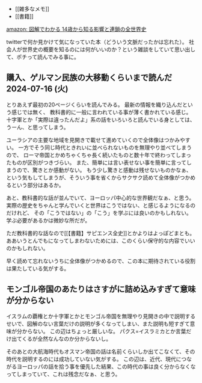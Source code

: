 - [[雑多なメモ]]
- [[書籍]]

[amazon: 図解でわかる 14歳から知る影響と連鎖の全世界史](https://amzn.to/3Wlv6p8)

twitterで何か見かけて気になっていた本（どういう文脈だったかは忘れた）。
社会人が世界史の概要を知るのには何がいいのか？という雑談をしていて思い出して、ポチって読んでみる事に。

## 購入、ゲルマン民族の大移動くらいまで読んだ 2024-07-16 (火)

とりあえず最初の20ページくらいを読んでみる。
最新の情報を織り込んだという感じでは無く、
教科書的に一般に言われている事が薄く書かれている感じ。
十字軍とか「実際は違ったんだよ」系の話をいろいろと読んでいる身としては、
うーん、と思ってしまう。

ユーラシアの主要な地域を見開きで載せて進めていくので全体像はつかみやすい。
一方でそう同じ時代ときれいに並べられないものを無理やり並べてしまうので、
ローマ帝国とかめちゃくちゃ長く続いたものと数十年で終わってしまったものが区別がつきづらい。
また、簡単には言い表せない事を簡単に言ってしまうので、驚きとか感動がない。
もう少し驚きと感動は残せないものかなぁ、という気もしてしまうが、そういう事を省くからサクサク読めて全体像がつかめるという部分はあるか。

あと、教科書的な話が並んでいて、ヨーロッパ中心的な世界観だなぁ、と思う。
実際の歴史をちゃんと学んでいくと世界はこうではない、と感じるようになるのだけれど、
その「こうではない」の「こう」を学ぶには良いのかもしれない。学ぶ必要があるかは微妙な所だが。

ただ教科書的な話なので[[【書籍】サピエンス全史]]とかよりはよっぽどまとも。ああいうとんでもになってしまわないためには、このくらい保守的な内容でいいのかもしれない。

早く読めて忘れないうちに全体像がつかめるので、この本に期待されている役割は果たしている気がする。

## モンゴル帝国のあたりはさすがに詰め込みすぎて意味が分からない

イスラムの覇権とか十字軍とかとモンゴル帝国を無理やり見開きの中で説明するせいで、図解のない言葉だけの説明が多くなってしまい、また説明も短すぎて意味が分からない。
この辺はちょっと厳しいな。
パクス=イスラミカとか言葉だけ出てくるが全然なんなのか分からないし。

そのあとの大航海時代もオスマン帝国の話は名前くらいしか出てこなくて、その時代を説明するのには成功していない気がする。
この辺は、近代、現代につながるヨーロッパの話を拾う事を優先した結果、この時代の事は良く分からなくなってしまっていて、これは残念だなぁ、と思う。